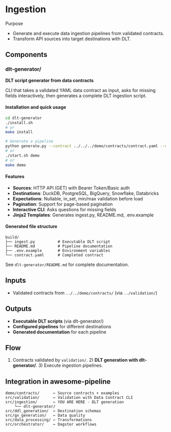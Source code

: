 # Ingestion

Purpose
- Generate and execute data ingestion pipelines from validated contracts.
- Transform API sources into target destinations with DLT.

## Components

### dlt-generator/
**DLT script generator from data contracts**

CLI that takes a validated YAML data contract as input, asks for missing fields interactively, then generates a complete DLT ingestion script.

#### Installation and quick usage
```bash
cd dlt-generator
./install.sh
# or
make install

# Generate a pipeline  
python generate.py --contract ../../../demo/contracts/contract.yaml --out build
# or
./start.sh demo
# or  
make demo
```

#### Features
- **Sources**: HTTP API (GET) with Bearer Token/Basic auth
- **Destinations**: DuckDB, PostgreSQL, BigQuery, Snowflake, Databricks  
- **Expectations**: Nullable, in_set, min/max validation before load
- **Pagination**: Support for page-based pagination
- **Interactive CLI**: Asks questions for missing fields
- **Jinja2 Templates**: Generates ingest.py, README.md, .env.example

#### Generated file structure
```
build/
├── ingest.py          # Executable DLT script
├── README.md          # Pipeline documentation
├── .env.example       # Environment variables
└── contract.yaml      # Completed contract
```

See `dlt-generator/README.md` for complete documentation.

## Inputs
- Validated contracts from `../../demo/contracts/` (via `../validation/`)

## Outputs  
- **Executable DLT scripts** (via dlt-generator/)
- **Configured pipelines** for different destinations
- **Generated documentation** for each pipeline

## Flow
1) Contracts validated by `validation/`. 2) **DLT generation with dlt-generator/**. 3) Execute ingestion pipelines.

## Integration in awesome-pipeline

```
demo/contracts/      ← Source contracts + examples
src/validation/      ← Validation with Data Contract CLI  
src/ingestion/       ← YOU ARE HERE - DLT generation
    └── dlt-generator/
src/ddl_generation/  ← Destination schemas
src/gx_generation/   ← Data quality
src/data_processing/ ← Transformations
src/orchestrator/    ← Dagster workflows
```
